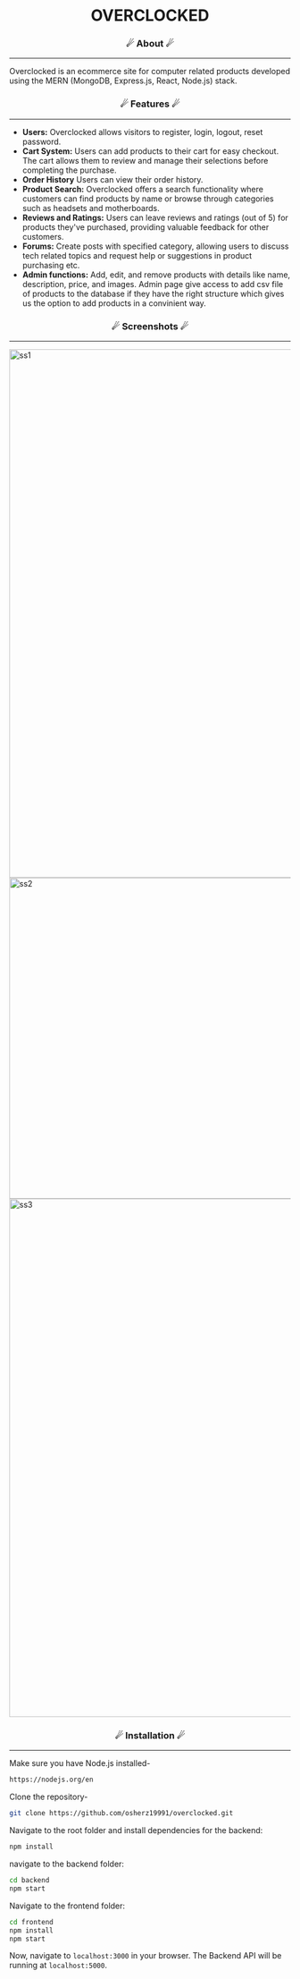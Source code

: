 <h1 align="center">
    OVERCLOCKED
</h1>

### <p align="center">☄ About ☄</p>


---

Overclocked is an ecommerce site for computer related products developed using the MERN (MongoDB, Express.js, React, Node.js) stack.



### <p align="center">☄ Features ☄</p>
---

- **Users:** Overclocked allows visitors to register, login, logout, reset password. 
- **Cart System:** Users can add products to their cart for easy checkout. The cart allows them to review and manage their selections before completing the purchase.
- **Order History** Users can view their order history.
- **Product Search:** Overclocked offers a search functionality where customers can find products by name or browse through categories such as headsets and motherboards.
- **Reviews and Ratings:** Users can leave reviews and ratings (out of 5) for products they've purchased, providing valuable feedback for other customers.
- **Forums:** Create posts with specified category, allowing users to discuss tech related topics and request help or suggestions in product purchasing etc.
- **Admin functions:** Add, edit, and remove products with details like name, description, price, and images.
	Admin page give access to add csv file of products to the database if they have the right structure which gives us the option to add products in a convinient way. 
   
### <p align="center">☄ Screenshots ☄</p>
---
<img width="945" alt="ss1" src="https://github.com/osherz19991/overclocked/assets/72994068/09aa033c-1721-4239-b617-0007a7c72065">
<img width="574" alt="ss2" src="https://github.com/osherz19991/overclocked/assets/72994068/aa01163a-b26d-4f39-a8e3-00c0f8bfd2d0">
<img width="927" alt="ss3" src="https://github.com/osherz19991/overclocked/assets/72994068/5e7b4e88-5b4a-4d57-9cea-09cdedbadd72">


### <p align="center">☄ Installation ☄</p>
---
Make sure you have Node.js installed-
```sh
https://nodejs.org/en
```
Clone the repository-
```sh
git clone https://github.com/osherz19991/overclocked.git
```

Navigate to the root folder and install dependencies for the backend:
```sh
npm install
```
navigate to the backend folder:
```sh
cd backend
npm start
```
Navigate to the frontend folder:
```sh
cd frontend
npm install
npm start
```

Now, navigate to `localhost:3000` in your browser. 
The Backend API will be running at `localhost:5000`.



